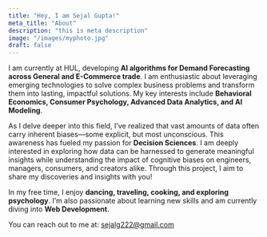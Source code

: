 ```yaml
---
title: "Hey, I am Sejal Gupta!"
meta_title: "About"
description: "this is meta description"
image: "/images/myphoto.jpg"
draft: false
---
```


I am currently at HUL, developing **AI algorithms for Demand Forecasting across General and E-Commerce trade**. I am enthusiastic about leveraging emerging technologies to solve complex business problems and transform them into lasting, impactful solutions. My key interests include **Behavioral Economics, Consumer Psychology, Advanced Data Analytics, and AI Modeling**.

As I delve deeper into this field, I’ve realized that vast amounts of data often carry inherent biases—some explicit, but most unconscious. This awareness has fueled my passion for **Decision Sciences**. I am deeply interested in exploring how data can be harnessed to generate meaningful insights while understanding the impact of cognitive biases on engineers, managers, consumers, and creators alike. Through this project, I aim to share my discoveries and insights with you!

In my free time, I enjoy **dancing, traveling, cooking, and exploring psychology**. I’m also passionate about learning new skills and am currently diving into **Web Development**.

You can reach out to me at: sejalg222@gmail.com